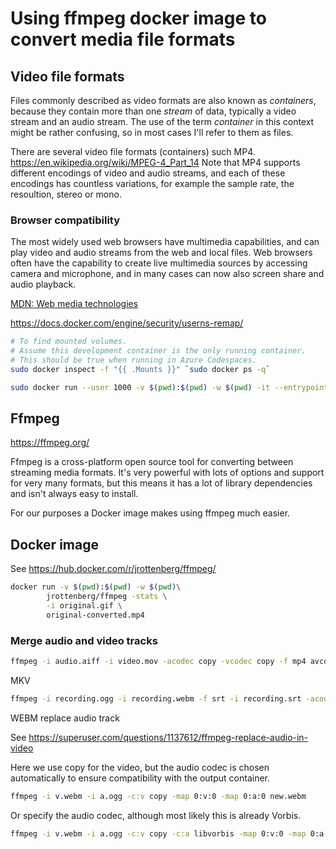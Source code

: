 # Using ffmpeg docker image to convert media file formats


## Video file formats

Files commonly described as video formats are also known as *containers*, because
they contain more than one *stream* of data, typically a video stream and an audio stream. The use of
the term *container* in this context might be rather confusing, so in most cases I'll refer to them as
files.

There are several video file formats (containers) such MP4. <https://en.wikipedia.org/wiki/MPEG-4_Part_14>  Note that MP4 supports different encodings of video and audio streams, and
each of these encodings has countless variations, for example the sample rate, the resoultion, stereo or mono.

### Browser compatibility

The most widely used web browsers have multimedia capabilities, and can play video and audio streams from the web and local files. Web browsers often have the capability to create live multimedia sources by accessing camera and microphone, and in many cases can now also screen share and audio playback.


[MDN: Web media technologies](https://developer.mozilla.org/en-US/docs/Web/Media)




<https://docs.docker.com/engine/security/userns-remap/>

```sh
# To find mounted volumes.
# Assume this development container is the only running container.
# This should be true when running in Azure Codespaces.
sudo docker inspect -f "{{ .Mounts }}" `sudo docker ps -q`

sudo docker run --user 1000 -v $(pwd):$(pwd) -w $(pwd) -it --entrypoint='bash' jrottenberg/ffmpeg
```

## Ffmpeg

<https://ffmpeg.org/>

Ffmpeg is a cross-platform open source tool for converting between streaming media formats.  It's very powerful with lots of options and support for very many formats, but this means it has a lot of library dependencies and isn't always easy to install.

For our purposes a Docker image makes using ffmpeg much easier.

## Docker image

See <https://hub.docker.com/r/jrottenberg/ffmpeg/>

```sh
docker run -v $(pwd):$(pwd) -w $(pwd)\
        jrottenberg/ffmpeg -stats \
        -i original.gif \
        original-converted.mp4
```

###  Merge audio and video tracks

```sh
ffmpeg -i audio.aiff -i video.mov -acodec copy -vcodec copy -f mp4 avcombined.mp4
```

MKV

```sh
ffmpeg -i recording.ogg -i recording.webm -f srt -i recording.srt -acodec copy -vcodec copy -c:s srt  test-combined.mkv
```

WEBM replace audio track

See <https://superuser.com/questions/1137612/ffmpeg-replace-audio-in-video>

Here we use copy for the video, but the audio codec is chosen automatically to ensure compatibility with the output
container.

```sh
ffmpeg -i v.webm -i a.ogg -c:v copy -map 0:v:0 -map 0:a:0 new.webm
```

Or specify the audio codec, although most likely this is already Vorbis. 

```sh
ffmpeg -i v.webm -i a.ogg -c:v copy -c:a libvorbis -map 0:v:0 -map 0:a:0 new.webm
```

